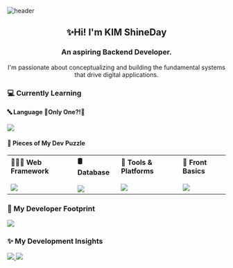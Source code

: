 ![header](https://capsule-render.vercel.app/api?type=waving&color=gradient&text=🍇Shine%20Muscat??????&animation=blinking&fontColor=#858585)
<div align="center">
  <h2>✨Hi! I'm KIM ShineDay</h2>
  <h3>An aspiring Backend Developer.</h3>
  <p>I'm passionate about conceptualizing and building the fundamental systems that drive digital applications.</p>
</div>

<h3>💻 Currently Learning</h3>
<h4>🔤 Language 🫢Only One?!🤫</h4>
<a href="https://skillicons.dev">
    <img src="https://skillicons.dev/icons?i=py&theme=light" />
</a>

<h4>🧩 Pieces of My Dev Puzzle</h4>
<table>
  <tr>
    <td>
      <strong>👩🏻‍💻 Web Framework</strong><br><br>
      <a href="https://skillicons.dev">
          <img src="https://skillicons.dev/icons?i=django,fastapi,flask&theme=light" />
      </a>
    </td>
    <td>
      <strong>🛢️ Database</strong><br><br>
      <a href="https://skillicons.dev">
          <img src="https://skillicons.dev/icons?i=mysql,sqlite,postgres&theme=light" />
      </a>
    </td>
    <td>
      <strong>🧰 Tools & Platforms</strong><br><br>
      <a href="https://skillicons.dev">
          <img src="https://skillicons.dev/icons?i=github,docker&theme=light" />
      </a>
    </td>
    <td>
      <strong>🐥 Front Basics</strong><br><br>
      <a href="https://skillicons.dev">
          <img src="https://skillicons.dev/icons?i=html,css&theme=light" />
      </a>
    </td>
  </tr>
</table>
<h3>👣 My Developer Footprint</h3>
<a href="https://skillicons.dev">
  <img src="https://skillicons.dev/icons?i=linux,git,github,py,mysql,html,css,js,aws,flask,django,fastapi&theme=light" />
</a>
<h3>✨ My Development Insights</h3>
<a href="https://github.com/anuraghazra/github-readme-stats">
  <img src="https://github-readme-stats.vercel.app/api?username=kimshineday&show_icons=true&theme=radical">
  <img src="https://github-readme-stats.vercel.app/api/top-langs/?username=kimshineday&theme=radical&exclude_repo=backend">
</a>
